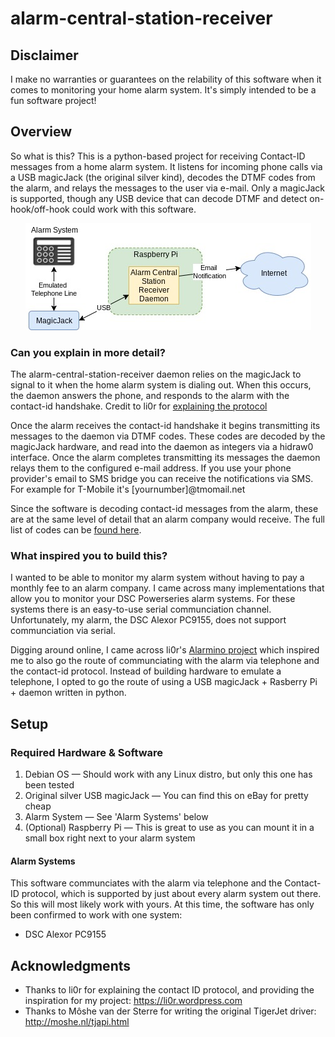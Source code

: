 # alarm-central-station-receiver
  
## Disclaimer 
I make no warranties or guarantees on the relability of this software when it comes to monitoring your home alarm system.  It's simply intended to be a fun software project!

## Overview
So what is this?  This is a python-based project for receiving Contact-ID messages from a home alarm system.  It listens for incoming phone calls via a USB magicJack (the original silver kind), decodes the DTMF codes from the alarm, and relays the messages to the user via e-mail.  Only a magicJack is supported, though any USB device that can decode DTMF and detect on-hook/off-hook could work with this software.

<p align="center"><img src=documentation/alarm-diagram.jpg /></p>
          
### Can you explain in more detail?

The alarm-central-station-receiver daemon relies on the magicJack to signal to it when the home alarm system is dialing out.  When this occurs, the daemon answers the phone, and responds to the alarm with the contact-id handshake.  Credit to li0r for [explaining the protocol](https://li0r.wordpress.com/contact-id-protocol/)

Once the alarm receives the contact-id handshake it begins transmitting its messages to the daemon via DTMF codes.  These codes are decoded by the magicJack hardware, and read into the daemon as integers via a hidraw0 interface.  Once the alarm completes transmitting its messages the daemon relays them to the configured e-mail address.  If you use your phone provider's email to SMS bridge you can receive the notifications via SMS.  For example for T-Mobile it's [yournumber]@tmomail.net

Since the software is decoding contact-id messages from the alarm, these are at the same level of detail that an alarm company would receive.  The full list of codes can be [found here](https://github.com/scudre/alarm-central-station-receiver/blob/master/alarm_central_station_receiver/contact_id/dsc.py).

### What inspired you to build this?

I wanted to be able to monitor my alarm system without having to pay a monthly fee to an alarm company.  I came across many implementations that allow you to monitor your DSC Powerseries alarm systems.  For these systems there is an easy-to-use serial communciation channel.  Unfortunately, my alarm, the DSC Alexor PC9155, does not support communciation via serial.  

Digging around online, I came across li0r's [Alarmino project](https://li0r.wordpress.com/) which inspired me to also go the route of communciating with the alarm via telephone and the contact-id protocol.  Instead of building hardware to emulate a telephone, I opted to go the route of using a USB magicJack + Rasberry Pi + daemon written in python.

## Setup
### Required Hardware & Software

1) Debian OS — Should work with any Linux distro, but only this one has been tested
2) Original silver USB magicJack — You can find this on eBay for pretty cheap
3) Alarm System — See 'Alarm Systems' below
4) (Optional) Raspberry Pi — This is great to use as you can mount it in a small box right next to your alarm system

#### Alarm Systems
This software communciates with the alarm via telephone and the Contact-ID protocol, which is supported by just about every alarm system out there.  So this will most likely work with yours.  At this time, the software has only been confirmed to work with one system:

- DSC Alexor PC9155

## Acknowledgments
* Thanks to li0r for explaining the contact ID protocol, and providing the inspiration for my project: https://li0r.wordpress.com
* Thanks to Môshe van der Sterre for writing the original TigerJet driver: http://moshe.nl/tjapi.html
